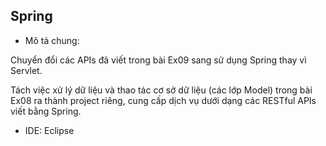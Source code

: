 ## Spring

- Mô tả chung:

Chuyển đổi các APIs đã viết trong bài Ex09 sang sử dụng Spring thay vì Servlet.

Tách việc xử lý dữ liệu và thao tác cơ sở dữ liệu (các lớp Model) trong bài Ex08 ra thành project riêng, cung cấp dịch vụ dưới dạng các RESTful APIs viết bằng Spring.

- IDE: Eclipse